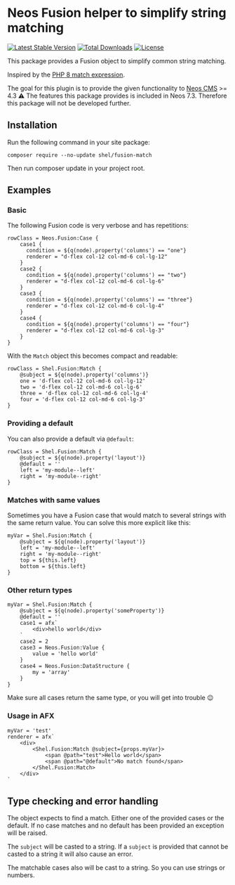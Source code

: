 # Neos Fusion helper to simplify string matching

[![Latest Stable Version](https://poser.pugx.org/shel/fusion-match/v/stable)](https://packagist.org/packages/shel/fusion-match)
[![Total Downloads](https://poser.pugx.org/shel/fusion-match/downloads)](https://packagist.org/packages/shel/fusion-match)
[![License](https://poser.pugx.org/shel/fusion-match/license)](https://packagist.org/packages/shel/fusion-match)

This package provides a Fusion object to simplify common string matching.

Inspired by the [PHP 8 match expression](https://www.php.net/manual/tr/control-structures.match.php).

The goal for this plugin is to provide the given functionality to [Neos CMS](https://www.neos.io) >= 4.3 
⚠️ The features this package provides is included in Neos 7.3. Therefore this package will not be developed further.
 
## Installation

Run the following command in your site package:

```
composer require --no-update shel/fusion-match
```                                            

Then run composer update in your project root.

## Examples

### Basic

The following Fusion code is very verbose and has repetitions:

```
rowClass = Neos.Fusion:Case {
    case1 {
      condition = ${q(node).property('columns') == "one"}
      renderer = "d-flex col-12 col-md-6 col-lg-12"
    }
    case2 {
      condition = ${q(node).property('columns') == "two"}
      renderer = "d-flex col-12 col-md-6 col-lg-6"
    }
    case3 {
      condition = ${q(node).property('columns') == "three"}
      renderer = "d-flex col-12 col-md-6 col-lg-4"
    }
    case4 {
      condition = ${q(node).property('columns') == "four"}
      renderer = "d-flex col-12 col-md-6 col-lg-3"
    }
}
```

With the `Match` object this becomes compact and readable:

```
rowClass = Shel.Fusion:Match {
    @subject = ${q(node).property('columns')}
    one = 'd-flex col-12 col-md-6 col-lg-12'
    two = 'd-flex col-12 col-md-6 col-lg-6'
    three = 'd-flex col-12 col-md-6 col-lg-4'
    four = 'd-flex col-12 col-md-6 col-lg-3'
}
```     

### Providing a default

You can also provide a default via `@default`:

```
rowClass = Shel.Fusion:Match {
    @subject = ${q(node).property('layout')}
    @default = ''
    left = 'my-module--left'
    right = 'my-module--right'
}
```                                                                          

### Matches with same values

Sometimes you have a Fusion case that would match to several strings with the same return value.
You can solve this more explicit like this:

```
myVar = Shel.Fusion:Match {
    @subject = ${q(node).property('layout')}
    left = 'my-module--left'
    right = 'my-module--right' 
    top = ${this.left} 
    bottom = ${this.left} 
}
```

### Other return types

```
myVar = Shel.Fusion:Match {
    @subject = ${q(node).property('someProperty')}
    @default = ''
    case1 = afx`
        <div>hello world</div>     
    `
    case2 = 2
    case3 = Neos.Fusion:Value {
        value = 'hello world'
    }           
    case4 = Neos.Fusion:DataStructure {
        my = 'array'
    } 
}
```

Make sure all cases return the same type, or you will get into trouble 😉   

### Usage in AFX

```     
myVar = 'test' 
renderer = afx`
    <div>
        <Shel.Fusion:Match @subject={props.myVar}>
            <span @path="test">Hello world</span>
            <span @path="@default">No match found</span>
        </Shel.Fusion:Match>
    </div>
`    
```   

## Type checking and error handling

The object expects to find a match. Either one of the provided cases or the default.
If no case matches and no default has been provided an exception will be raised.

The `subject` will be casted to a string. 
If a `subject` is provided that cannot be casted to a string it will also cause an error.

The matchable cases also will be cast to a string. So you can use strings or numbers.

  
